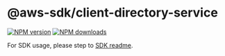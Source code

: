 # @aws-sdk/client-directory-service

[![NPM version](https://img.shields.io/npm/v/@aws-sdk/client-directory-service/latest.svg)](https://www.npmjs.com/package/@aws-sdk/client-directory-service)
[![NPM downloads](https://img.shields.io/npm/dm/@aws-sdk/client-directory-service.svg)](https://www.npmjs.com/package/@aws-sdk/client-directory-service)

For SDK usage, please step to [SDK readme](https://github.com/aws/aws-sdk-js-v3).
